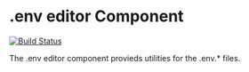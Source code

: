 .env editor Component
=====================

[![Build Status](https://www.travis-ci.com/atournayre/dotenv-editor-component.svg?branch=main)](https://www.travis-ci.com/atournayre/dotenv-editor-component)

The .env editor component provieds utilities for the .env.* files.